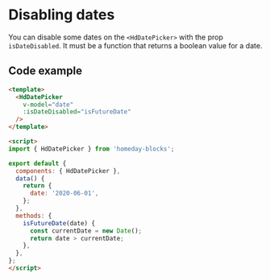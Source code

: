 # Disabling dates

You can disable some dates on the `<HdDatePicker>` with the prop `isDateDisabled`. It must be a function that returns a boolean value for a date.

## Code example

```html
<template>
  <HdDatePicker
    v-model="date"
    :isDateDisabled="isFutureDate"
  />
</template>

<script>
import { HdDatePicker } from 'homeday-blocks';

export default {
  components: { HdDatePicker },
  data() {
    return {
      date: '2020-06-01',
    };
  },
  methods: {
    isFutureDate(date) {
      const currentDate = new Date();
      return date > currentDate;
    },
  },
};
</script>
```
